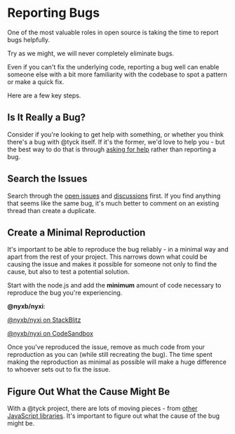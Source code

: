 # Reporting Bugs

One of the most valuable roles in open source is taking the time to report bugs helpfully.

Try as we might, we will never completely eliminate bugs.

Even if you can't fix the underlying code, reporting a bug well can enable someone else with a bit more familiarity with the codebase to spot a pattern or make a quick fix.

Here are a few key steps.

## Is It Really a Bug?

Consider if you're looking to get help with something, or whether you think there's a bug with @tyck itself. If it's the former, we'd love to help you - but the best way to do that is through [asking for help](/docs/getting-help.md) rather than reporting a bug.

## Search the Issues

Search through the [open issues](https://github.com/nyxb/nyxi/issues) and [discussions](#) first. If you find anything that seems like the same bug, it's much better to comment on an existing thread than create a duplicate.

## Create a Minimal Reproduction

It's important to be able to reproduce the bug reliably - in a minimal way and apart from the rest of your project. This narrows down what could be causing the issue and makes it possible for someone not only to find the cause, but also to test a potential solution.

Start with the node.js and add the **minimum** amount of code necessary to reproduce the bug you're experiencing.

**@nyxb/nyxi**:

[@nyxb/nyxi on StackBlitz](https://node.new/)

[@nyxb/nyxi on CodeSandbox](https://codesandbox.io/p/sandbox/fervent-lehmann-vnx6nj?file=README.md)

Once you've reproduced the issue, remove as much code from your reproduction as you can (while still recreating the bug). The time spent making the reproduction as minimal as possible will make a huge difference to whoever sets out to fix the issue.

## Figure Out What the Cause Might Be

With a @tyck project, there are lots of moving pieces - from [other JavaScript libraries](https://www.npmjs.com/). It's important to figure out what the cause of the bug might be.
